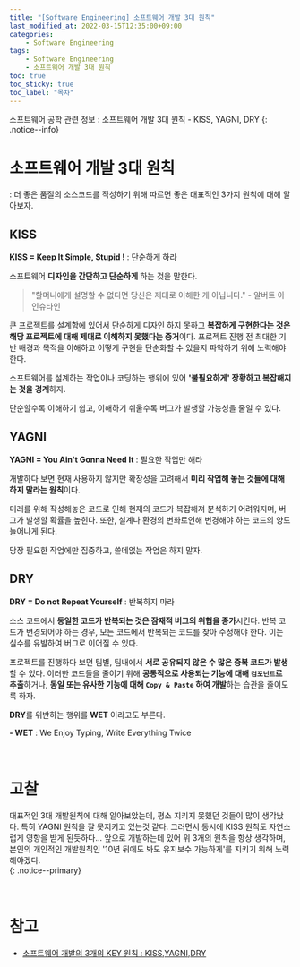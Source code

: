 ```yaml
---
title: "[Software Engineering] 소프트웨어 개발 3대 원칙"
last_modified_at: 2022-03-15T12:35:00+09:00
categories:
    - Software Engineering
tags:
    - Software Engineering
    - 소프트웨어 개발 3대 원칙
toc: true
toc_sticky: true
toc_label: "목차"
---
```


소프트웨어 공학 관련 정보 : 소프트웨어 개발 3대 원칙 - KISS, YAGNI, DRY
{: .notice--info}

# 소프트웨어 개발 3대 원칙

: 더 좋은 품질의 소스코드를 작성하기 위해 따르면 좋은 대표적인 3가지 원칙에 대해 알아보자.

## KISS

**KISS = Keep It Simple, Stupid !**
: 단순하게 하라

소프트웨어 **디자인을 간단하고 단순하게** 하는 것을 말한다.

> "할머니에게 설명할 수 없다면 당신은 제대로 이해한 게 아닙니다." - 알버트 아인슈타인

큰 프로젝트를 설계함에 있어서 단순하게 디자인 하지 못하고 **복잡하게 구현한다는 것은 해당 프로젝트에 대해 제대로 이해하지 못했다는 증거**이다. 프로젝트 진행 전 최대한 기반 배경과 목적을 이해하고 어떻게 구현을
단순화할 수 있을지 파악하기 위해 노력해야한다.

소프트웨어를 설계하는 작업이나 코딩하는 행위에 있어 **'불필요하게' 장황하고 복잡해지는 것을 경계**하자.

단순할수록 이해하기 쉽고, 이해하기 쉬울수록 버그가 발생할 가능성을 줄일 수 있다.

## YAGNI

**YAGNI = You Ain't Gonna Need It**
: 필요한 작업만 해라

개발하다 보면 현재 사용하지 않지만 확장성을 고려해서 **미리 작업해 놓는 것들에 대해 하지 말라는 원칙**이다.

미래를 위해 작성해놓은 코드로 인해 현재의 코드가 복잡해져 분석하기 어려워지며, 버그가 발생할 확률을 높힌다. 또한, 설계나 환경의 변화로인해 변경해야 하는 코드의 양도 늘어나게 된다.

당장 필요한 작업에만 집중하고, 쓸데없는 작업은 하지 말자.

## DRY

**DRY = Do not Repeat Yourself**
: 반복하지 마라

소스 코드에서 **동일한 코드가 반복되는 것은 잠재적 버그의 위협을 증가**시킨다. 반복 코드가 변경되어야 하는 경우, 모든 코드에서 반복되는 코드를 찾아 수정해야 한다. 이는 실수를 유발하여 버그로 이어질 수 있다.

프로젝트를 진행하다 보면 팀별, 팀내에서 **서로 공유되지 않은 수 많은 중복 코드가 발생**할 수 있다. 이러한 코드들을 줄이기 위해 **공통적으로 사용되는 기능에 대해 `컴포넌트`로 추출**하거나, **동일 또는 유사한 기능에
대해 `Copy & Paste` 하여 개발**하는 습관을 줄이도록 하자.

**DRY**를 위반하는 행위를 **WET** 이라고도 부른다.

**- WET**
: We Enjoy Typing, Write Everything Twice

<br>

# 고찰

대표적인 3대 개발원칙에 대해 알아보았는데, 평소 지키지 못했던 것들이 많이 생각났다. 특히 YAGNI 원칙을 잘 못지키고 있는것 같다. 그러면서 동시에 KISS 원칙도 자연스럽게 영향을 받게 된듯하다...
앞으로 개발하는데 있어 위 3개의 원칙을 항상 생각하며, 본인의 개인적인 개발원칙인 '10년 뒤에도 봐도 유지보수 가능하게'를 지키기 위해 노력해야겠다.  
{: .notice--primary}

<br>

# 참고

- [소프트웨어 개발의 3개의 KEY 원칙 : KISS,YAGNI,DRY](https://hongjinhyeon.tistory.com/136)